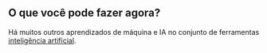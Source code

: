 ## O que você pode fazer agora?

Há muitos outros aprendizados de máquina e IA no conjunto de ferramentas [inteligência artificial](https://projects.raspberrypi.org/en/pathways/ai-toolkit).